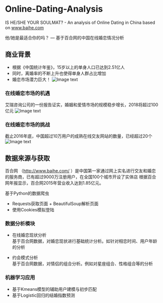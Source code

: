 # Online-Dating-Analysis
IS HE/SHE YOUR SOULMAT? - An analysis of Online Dating in China based on www.baihe.com

他/她是最适合你的吗？ — 基于百合网的中国在线婚恋情况分析


## 商业背景
* 根据《中国统计年鉴》，15岁以上的单身人口已达到2.51亿人
* 同时，离婚率的不断上升也使得单身人群占比增加
* 婚恋市场潜力巨大！
![Image text](https://github.com/TinaChen95/Online-Dating-Analysis/img/图片1.png)
### 在线婚恋市场的机遇
艾瑞咨询公司的一份报告证实，婚姻和爱情市场的规模稳步增长，2018将超过100亿元
![Image text](https://github.com/TinaChen95/Online-Dating-Analysis/img/图片2.png)
### 在线婚恋市场的挑战
截止2016年底，中国超过10万用户的成熟在线交友网站的数量，已经超过20个
![Image text](https://github.com/TinaChen95/Online-Dating-Analysis/img/图片3.png)

## 数据来源与获取
百合网 （http://www.baihe.com/ ）是中国第一家通过网上实名进行交友和婚恋的服务商，已有超过9000万注册用户，在全国100个城市开设了实体店
根据百合网年报显示，百合网2015年营业收入达到1.85亿元。

基于Python的数据爬虫
* Requests获取页面 + BeautifulSoup解析页面
* 使用Cookies模拟登陆

### 数据分析模块
* 在线婚恋现状分析  
 基于百合网数据，对婚恋现状进行基础统计分析。如针对相恋时间、用户年龄的分析
 
* 约会模式分析  
 基于百合网数据，对情侣的组合分析。例如对星座组合、性格组合等的分析

### 机器学习应用
* 基于Kmeans模型的辅助用户建模与初步匹配
* 基于Logistic回归的结婚指数预测
